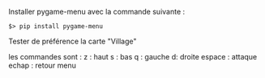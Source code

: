 Installer pygame-menu avec la commande suivante :

    $> pip install pygame-menu
    
Tester de préférence la carte "Village"

les commandes sont :
z : haut
s : bas 
q : gauche
d: droite
espace : attaque
echap : retour menu